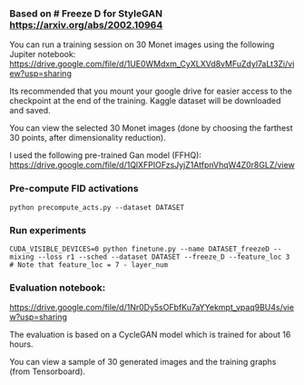 ### Based on # Freeze D for StyleGAN https://arxiv.org/abs/2002.10964

You can run a training session on 30 Monet images using the following Jupiter notebook:
https://drive.google.com/file/d/1UE0WMdxm_CyXLXVd8vMFuZdyl7aLt3Zi/view?usp=sharing

Its recommended that you mount your google drive for easier access to the checkpoint at the end of the training.
Kaggle dataset will be downloaded and saved.

You can view the selected 30 Monet images (done by choosing the farthest 30 points, after dimensionality reduction).

I used the following pre-trained Gan model (FFHQ):
https://drive.google.com/file/d/1QlXFPIOFzsJyjZ1AtfpnVhqW4Z0r8GLZ/view
 

### Pre-compute FID activations
```
python precompute_acts.py --dataset DATASET
```

### Run experiments
```
CUDA_VISIBLE_DEVICES=0 python finetune.py --name DATASET_freezeD --mixing --loss r1 --sched --dataset DATASET --freeze_D --feature_loc 3
# Note that feature_loc = 7 - layer_num
``` 

### Evaluation notebook:
https://drive.google.com/file/d/1Nr0Dy5sOFbfKu7aYYekmpt_vpaq9BU4s/view?usp=sharing

The evaluation is based on a CycleGAN model which is trained for about 16 hours. 

You can view a sample of 30 generated images and the training graphs (from Tensorboard).
